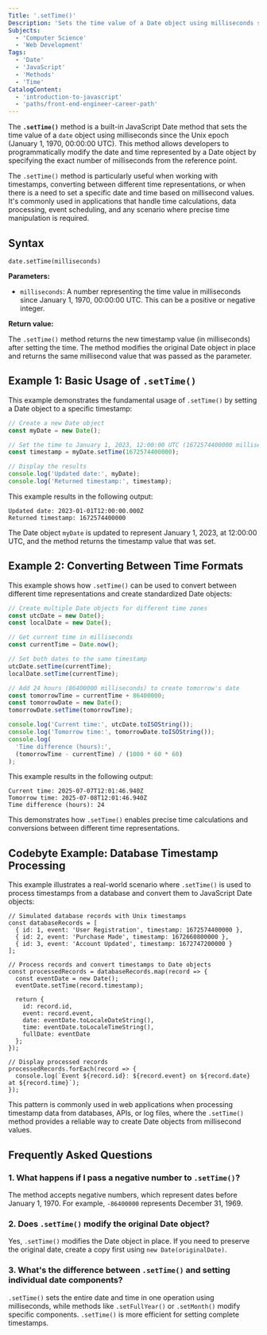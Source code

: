 ```yaml
---
Title: '.setTime()'
Description: 'Sets the time value of a Date object using milliseconds since January 1, 1970 UTC'
Subjects:
  - 'Computer Science'
  - 'Web Development'
Tags:
  - 'Date'
  - 'JavaScript'
  - 'Methods'
  - 'Time'
CatalogContent:
  - 'introduction-to-javascript'
  - 'paths/front-end-engineer-career-path'
---
```


The **`.setTime()`** method is a built-in JavaScript Date method that sets the time value of a `date` object using milliseconds since the Unix epoch (January 1, 1970, 00:00:00 UTC). This method allows developers to programmatically modify the date and time represented by a Date object by specifying the exact number of milliseconds from the reference point.

The `.setTime()` method is particularly useful when working with timestamps, converting between different time representations, or when there is a need to set a specific date and time based on millisecond values. It's commonly used in applications that handle time calculations, data processing, event scheduling, and any scenario where precise time manipulation is required.

## Syntax

```pseudo
date.setTime(milliseconds)
```

**Parameters:**

- `milliseconds`: A number representing the time value in milliseconds since January 1, 1970, 00:00:00 UTC. This can be a positive or negative integer.

**Return value:**

The `.setTime()` method returns the new timestamp value (in milliseconds) after setting the time. The method modifies the original Date object in place and returns the same millisecond value that was passed as the parameter.

## Example 1: Basic Usage of `.setTime()`

This example demonstrates the fundamental usage of `.setTime()` by setting a Date object to a specific timestamp:

```js
// Create a new Date object
const myDate = new Date();

// Set the time to January 1, 2023, 12:00:00 UTC (1672574400000 milliseconds)
const timestamp = myDate.setTime(1672574400000);

// Display the results
console.log('Updated date:', myDate);
console.log('Returned timestamp:', timestamp);
```

This example results in the following output:

```shell
Updated date: 2023-01-01T12:00:00.000Z
Returned timestamp: 1672574400000
```

The Date object `myDate` is updated to represent January 1, 2023, at 12:00:00 UTC, and the method returns the timestamp value that was set.

## Example 2: Converting Between Time Formats

This example shows how `.setTime()` can be used to convert between different time representations and create standardized Date objects:

```js
// Create multiple Date objects for different time zones
const utcDate = new Date();
const localDate = new Date();

// Get current time in milliseconds
const currentTime = Date.now();

// Set both dates to the same timestamp
utcDate.setTime(currentTime);
localDate.setTime(currentTime);

// Add 24 hours (86400000 milliseconds) to create tomorrow's date
const tomorrowTime = currentTime + 86400000;
const tomorrowDate = new Date();
tomorrowDate.setTime(tomorrowTime);

console.log('Current time:', utcDate.toISOString());
console.log('Tomorrow time:', tomorrowDate.toISOString());
console.log(
  'Time difference (hours):',
  (tomorrowTime - currentTime) / (1000 * 60 * 60)
);
```

This example results in the following output:

```shell
Current time: 2025-07-07T12:01:46.940Z
Tomorrow time: 2025-07-08T12:01:46.940Z
Time difference (hours): 24
```

This demonstrates how `.setTime()` enables precise time calculations and conversions between different time representations.

## Codebyte Example: Database Timestamp Processing

This example illustrates a real-world scenario where `.setTime()` is used to process timestamps from a database and convert them to JavaScript Date objects:

```codebyte/javascript
// Simulated database records with Unix timestamps
const databaseRecords = [
  { id: 1, event: 'User Registration', timestamp: 1672574400000 },
  { id: 2, event: 'Purchase Made', timestamp: 1672660800000 },
  { id: 3, event: 'Account Updated', timestamp: 1672747200000 }
];

// Process records and convert timestamps to Date objects
const processedRecords = databaseRecords.map(record => {
  const eventDate = new Date();
  eventDate.setTime(record.timestamp);

  return {
    id: record.id,
    event: record.event,
    date: eventDate.toLocaleDateString(),
    time: eventDate.toLocaleTimeString(),
    fullDate: eventDate
  };
});

// Display processed records
processedRecords.forEach(record => {
  console.log(`Event ${record.id}: ${record.event} on ${record.date} at ${record.time}`);
});
```

This pattern is commonly used in web applications when processing timestamp data from databases, APIs, or log files, where the `.setTime()` method provides a reliable way to create Date objects from millisecond values.

## Frequently Asked Questions

### 1. What happens if I pass a negative number to `.setTime()`?

The method accepts negative numbers, which represent dates before January 1, 1970. For example, `-86400000` represents December 31, 1969.

### 2. Does `.setTime()` modify the original Date object?

Yes, `.setTime()` modifies the Date object in place. If you need to preserve the original date, create a copy first using `new Date(originalDate)`.

### 3. What's the difference between `.setTime()` and setting individual date components?

`.setTime()` sets the entire date and time in one operation using milliseconds, while methods like `.setFullYear()` or `.setMonth()` modify specific components. `.setTime()` is more efficient for setting complete timestamps.
